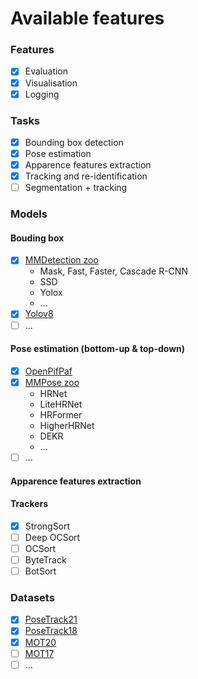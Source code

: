 # Available features

### Features

- [x] Evaluation
- [x] Visualisation
- [x] Logging

### Tasks

- [x] Bounding box detection
- [x] Pose estimation
- [x] Apparence features extraction
- [x] Tracking and re-identification
- [ ] Segmentation + tracking

### Models

#### Bouding box

- [x] [MMDetection zoo](https://mmdetection.readthedocs.io/en/latest/model_zoo.html)
  - Mask, Fast, Faster, Cascade R-CNN
  - SSD
  - Yolox
  - ...
- [x] [Yolov8](https://docs.ultralytics.com/)
- [ ] ...

#### Pose estimation (bottom-up & top-down)

- [x] [OpenPifPaf](https://openpifpaf.github.io/intro.html)
- [x] [MMPose zoo](https://mmpose.readthedocs.io/en/latest/)
  - HRNet
  - LiteHRNet
  - HRFormer
  - HigherHRNet
  - DEKR
  - ...
- [ ] ...

#### Apparence features extraction


#### Trackers

- [x] StrongSort
- [ ] Deep OCSort
- [ ] OCSort
- [ ] ByteTrack
- [ ] BotSort

### Datasets

- [x] [PoseTrack21](https://openaccess.thecvf.com/content/CVPR2022/papers/Doring_PoseTrack21_A_Dataset_for_Person_Search_Multi-Object_Tracking_and_Multi-Person_CVPR_2022_paper.pdf)
- [x] [PoseTrack18](https://openaccess.thecvf.com/content_cvpr_2018/html/Andriluka_PoseTrack_A_Benchmark_CVPR_2018_paper.html)
- [x] [MOT20](https://motchallenge.net/data/MOT20/)
- [ ] [MOT17](https://motchallenge.net/data/MOT17/)
- [ ] ...